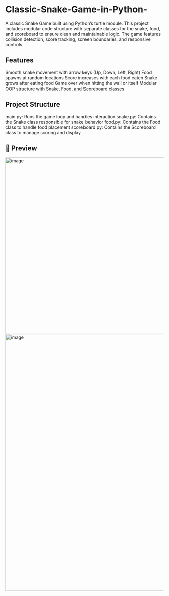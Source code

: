 # Classic-Snake-Game-in-Python-
A classic Snake Game built using Python’s turtle module. This project includes modular code structure with separate classes for the snake, food, and scoreboard to ensure clean and maintainable logic. The game features collision detection, score tracking, screen boundaries, and responsive controls.

## Features
Smooth snake movement with arrow keys (Up, Down, Left, Right)
Food spawns at random locations
Score increases with each food eaten
Snake grows after eating food
Game over when hitting the wall or itself
Modular OOP structure with Snake, Food, and Scoreboard classes

## Project Structure
main.py: Runs the game loop and handles interaction
snake.py: Contains the Snake class responsible for snake behavior
food.py: Contains the Food class to handle food placement
scoreboard.py: Contains the Scoreboard class to manage scoring and display


## 📸 Preview
<img width="747" height="562" alt="image" src="https://github.com/user-attachments/assets/4291ae4b-99d1-44ad-8b55-4b47586b9846" />
<img width="776" height="817" alt="image" src="https://github.com/user-attachments/assets/6683b564-9c54-46ce-a70c-24a90ad28266" />


